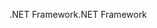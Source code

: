<span data-ttu-id="32959-101">.NET Framework</span><span class="sxs-lookup"><span data-stu-id="32959-101">.NET Framework</span></span>